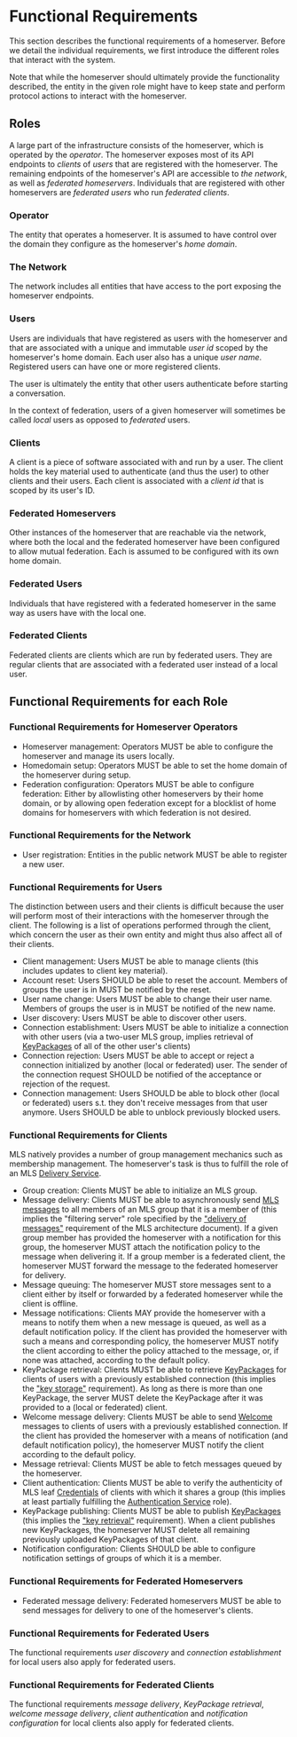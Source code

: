 # Functional Requirements

This section describes the functional requirements of a homeserver. Before we detail the individual requirements, we first introduce the different roles that interact with the system.

Note that while the homeserver should ultimately provide the functionality described, the entity in the given role might have to keep state and perform protocol actions to interact with the homeserver.

## Roles

A large part of the infrastructure consists of the homeserver, which is operated by the _operator_. The homeserver exposes most of its API endpoints to _clients_ of _users_ that are registered with the homeserver. The remaining endpoints of the homeserver's API are accessible to _the network_, as well as _federated homeservers_. Individuals that are registered with other homeservers are _federated users_ who run _federated clients_.

### Operator

The entity that operates a homeserver. It is assumed to have control over the domain they configure as the homeserver's _home domain_.

### The Network

The network includes all entities that have access to the port exposing the homeserver endpoints.

### Users

Users are individuals that have registered as users with the homeserver and that are associated with a unique and immutable _user id_ scoped by the homeserver's home domain. Each user also has a unique _user name_. Registered users can have one or more registered clients.

The user is ultimately the entity that other users authenticate before starting a conversation.

In the context of federation, users of a given homeserver will sometimes be called _local_ users as opposed to _federated_ users.

### Clients

A client is a piece of software associated with and run by a user. The client holds the key material used to authenticate (and thus the user) to other clients and their users. Each client is associated with a _client id_ that is scoped by its user's ID.

### Federated Homeservers

Other instances of the homeserver that are reachable via the network, where both the local and the federated homeserver have been configured to allow mutual federation. Each is assumed to be configured with its own home domain.

### Federated Users

Individuals that have registered with a federated homeserver in the same way as users have with the local one.

### Federated Clients

Federated clients are clients which are run by federated users. They are regular clients that are associated with a federated user instead of a local user.

## Functional Requirements for each Role

### Functional Requirements for Homeserver Operators

* Homeserver management: Operators MUST be able to configure the homeserver and manage its users locally.
* Homedomain setup: Operators MUST be able to set the home domain of the homeserver during setup.
* Federation configuration: Operators MUST be able to configure federation: Either by allowlisting other homeservers by their home domain, or by allowing open federation except for a blocklist of home domains for homeservers with which federation is not desired.

### Functional Requirements for the Network

* User registration: Entities in the public network MUST be able to register a new user.

### Functional Requirements for Users

The distinction between users and their clients is difficult because the user will perform most of their interactions with the homeserver through the client. The following is a list of operations performed through the client, which concern the user as their own entity and might thus also affect all of their clients.

* Client management: Users MUST be able to manage clients (this includes updates to client key material).
* Account reset: Users SHOULD be able to reset the account. Members of groups the user is in MUST be notified by the reset.
* User name change: Users MUST be able to change their user name. Members of groups the user is in MUST be notified of the new name.
* User discovery: Users MUST be able to discover other users.
* Connection establishment: Users MUST be able to initialize a connection with other users (via a two-user MLS group, implies retrieval of [KeyPackages](https://www.ietf.org/archive/id/draft-ietf-mls-protocol-16.html#section-11) of all of the other user's clients)
* Connection rejection: Users MUST be able to accept or reject a connection initialized by another (local or federated) user. The sender of the connection request SHOULD be notified of the acceptance or rejection of the request.
* Connection management: Users SHOULD be able to block other (local or federated) users s.t. they don't receive messages from that user anymore. Users SHOULD be able to unblock previously blocked users.

### Functional Requirements for Clients

MLS natively provides a number of group management mechanics such as membership management. The homeserver's task is thus to fulfill the role of an MLS [Delivery Service](https://www.ietf.org/id/draft-ietf-mls-architecture-08.html#section-4).

* Group creation: Clients MUST be able to initialize an MLS group.
* Message delivery: Clients MUST be able to asynchronously send [MLS messages](https://www.ietf.org/archive/id/draft-ietf-mls-protocol-16.html#section-7) to all members of an MLS group that it is a member of (this implies the "filtering server" role specified by the ["delivery of messages"](https://www.ietf.org/id/draft-ietf-mls-architecture-08.html#section-4.3) requirement of the MLS architecture document). If a given group member has provided the homeserver with a notification for this group, the homeserver MUST attach the notification policy to the message when delivering it. If a group member is a federated client, the homeserver MUST forward the message to the federated homeserver for delivery.
* Message queuing: The homeserver MUST store messages sent to a client either by itself or forwarded by a federated homeserver while the client is offline.
* Message notifications: Clients MAY provide the homeserver with a means to notify them when a new message is queued, as well as a default notification policy. If the client has provided the homeserver with such a means and corresponding policy, the homeserver MUST notify the client according to either the policy attached to the message, or, if none was attached, according to the default policy.
* KeyPackage retrieval: Clients MUST be able to retrieve [KeyPackages](https://www.ietf.org/archive/id/draft-ietf-mls-protocol-16.html#section-11) for clients of users with a previously established connection (this implies the ["key storage"](https://www.ietf.org/id/draft-ietf-mls-architecture-08.html#name-key-storage) requirement). As long as there is more than one KeyPackage, the server MUST delete the KeyPackage after it was provided to a (local or federated) client.
* Welcome message delivery: Clients MUST be able to send [Welcome](https://www.ietf.org/archive/id/draft-ietf-mls-protocol-16.html#section-13.4.3.1) messages to clients of users with a previously established connection. If the client has provided the homeserver with a means of notification (and default notification policy), the homeserver MUST notify the client according to the default policy.
* Message retrieval: Clients MUST be able to fetch messages queued by the homeserver.
* Client authentication: Clients MUST be able to verify the authenticity of MLS leaf [Credentials](https://www.ietf.org/archive/id/draft-ietf-mls-protocol-16.html#name-credentials) of clients with which it shares a group (this implies at least partially fulfilling the [Authentication Service](https://www.ietf.org/id/draft-ietf-mls-architecture-08.html#name-authentication-service) role).
* KeyPackage publishing: Clients MUST be able to publish [KeyPackages](https://www.ietf.org/archive/id/draft-ietf-mls-protocol-16.html#section-11) (this implies the ["key retrieval"](https://www.ietf.org/id/draft-ietf-mls-architecture-08.html#name-key-retrieval) requirement). When a client publishes new KeyPackages, the homeserver MUST delete all remaining previously uploaded KeyPackages of that client.
* Notification configuration: Clients SHOULD be able to configure notification settings of groups of which it is a member.

### Functional Requirements for Federated Homeservers

* Federated message delivery: Federated homeservers MUST be able to send messages for delivery to one of the homeserver's clients.

### Functional Requirements for Federated Users

The functional requirements _user discovery_ and _connection establishment_ for local users also apply for federated users.


### Functional Requirements for Federated Clients

The functional requirements _message delivery_, _KeyPackage retrieval_, _welcome message delivery_, _client authentication_ and _notification configuration_ for local clients also apply for federated clients.
